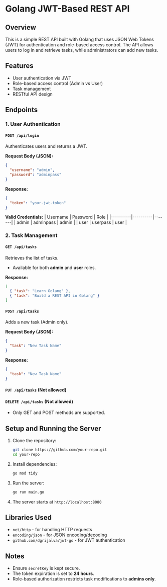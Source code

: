 # Golang JWT-Based REST API

## Overview
This is a simple REST API built with Golang that uses JSON Web Tokens (JWT) for authentication and role-based access control. The API allows users to log in and retrieve tasks, while administrators can add new tasks.

## Features
- User authentication via JWT
- Role-based access control (Admin vs User)
- Task management
- RESTful API design

## Endpoints

### 1. User Authentication
#### `POST /api/login`
Authenticates users and returns a JWT.

**Request Body (JSON):**
```json
{
  "username": "admin",
  "password": "adminpass"
}
```

**Response:**
```json
{
  "token": "your-jwt-token"
}
```

**Valid Credentials:**
| Username | Password  | Role  |
|----------|----------|-------|
| admin    | adminpass | admin |
| user     | userpass  | user  |

### 2. Task Management
#### `GET /api/tasks`
Retrieves the list of tasks.
- Available for both **admin** and **user** roles.

**Response:**
```json
[
  { "task": "Learn Golang" },
  { "task": "Build a REST API in Golang" }
]
```

#### `POST /api/tasks`
Adds a new task (Admin only).

**Request Body (JSON):**
```json
{
  "task": "New Task Name"
}
```

**Response:**
```json
{
  "task": "New Task Name"
}
```

#### `PUT /api/tasks` (Not allowed)
#### `DELETE /api/tasks` (Not allowed)
- Only GET and POST methods are supported.

## Setup and Running the Server

1. Clone the repository:
   ```sh
   git clone https://github.com/your-repo.git
   cd your-repo
   ```
2. Install dependencies:
   ```sh
   go mod tidy
   ```
3. Run the server:
   ```sh
   go run main.go
   ```
4. The server starts at `http://localhost:8080`

## Libraries Used
- `net/http` - for handling HTTP requests
- `encoding/json` - for JSON encoding/decoding
- `github.com/dgrijalva/jwt-go` - for JWT authentication

## Notes
- Ensure `secretKey` is kept secure.
- The token expiration is set to **24 hours**.
- Role-based authorization restricts task modifications to **admins only**.




